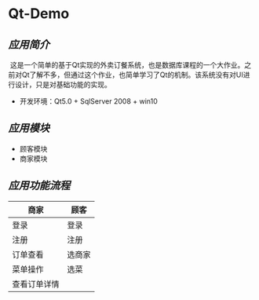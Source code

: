 # Qt-Demo
*应用简介*
---

  这是一个简单的基于Qt实现的外卖订餐系统，也是数据库课程的一个大作业。之前对Qt了解不多，但通过这个作业，也简单学习了Qt的机制。该系统没有对UI进行设计，只是对基础功能的实现。
+ 开发环境：Qt5.0 + SqlServer 2008 + win10

*应用模块*
---

- 顾客模块
- 商家模块
   
*应用功能流程*
---

商家|顾客
---|---
登录|登录
注册|注册
订单查看|选商家
菜单操作|选菜
 |查看订单详情

